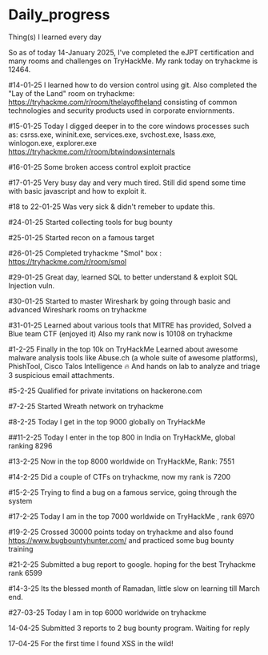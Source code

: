 # Daily_progress
Thing(s) I learned every day

So as of today 14-January 2025, I've completed the eJPT certification and many rooms and challenges on TryHackMe. My rank today on tryhackme is 12464.

#14-01-25
I learned how to do version control using git. 
Also completed the "Lay of the Land" room on tryhackme: https://tryhackme.com/r/room/thelayoftheland consisting of common technologies and security products used in corporate enviornments.

#15-01-25
Today I digged deeper in to the core windows processes such as:
csrss.exe, wininit.exe, services.exe, svchost.exe, lsass.exe, winlogon.exe, explorer.exe  https://tryhackme.com/r/room/btwindowsinternals

#16-01-25
Some broken access control exploit practice 

#17-01-25
Very busy day and very much tired. Still did spend some time with basic javascript and how to exploit it.

#18 to 22-01-25
Was very sick & didn't remeber to update this. 

#24-01-25
Started collecting tools for bug bounty

#25-01-25
Started recon on a famous target

#26-01-25
Completed tryhackme "Smol" box : https://tryhackme.com/r/room/smol

#29-01-25
Great day, learned SQL to better understand & exploit SQL Injection vuln.

#30-01-25
Started to master Wireshark by going through basic and advanced Wireshark rooms on tryhackme

#31-01-25
Learned about various tools that MITRE has provided,
Solved a Blue team CTF (enjoyed it)
Also my rank now is 10108 on tryhackme 

#1-2-25
Finally in the top 10k on TryHackMe
Learned about awesome malware analysis tools like Abuse.ch (a whole suite of awesome platforms), PhishTool, Cisco Talos Intelligence 🔥 
And hands on lab to analyze and triage 3 suspicious email attachments.

#5-2-25
Qualified for private invitations on hackerone.com

#7-2-25
Started Wreath network on tryhackme

#8-2-25
Today I get in the top 9000 globally on TryHackMe

##11-2-25
Today I enter in the top 800 in India on TryHackMe, global ranking 8296

#13-2-25
Now in the top 8000 worldwide on TryHackMe, Rank: 7551

#14-2-25
Did a couple of CTFs on tryhackme, now my rank is 7200

#15-2-25
Trying to find a bug on a famous service, going through the system

#17-2-25 
Today I am in the top 7000 worldwide on TryHackMe , rank 6970

#19-2-25
Crossed 30000 points today on tryhackme and also found https://www.bugbountyhunter.com/ and practiced some bug bounty training

#21-2-25
Submitted a bug report to google. hoping for the best
Tryhackme rank 6599


#14-3-25
Its the blessed month of Ramadan, little slow on learning till March end.


#27-03-25
Today I am in top 6000 worldwide on tryhackme

14-04-25
Submitted 3 reports to 2 bug bounty program. Waiting for reply

17-04-25
For the first time I found XSS in the wild!
